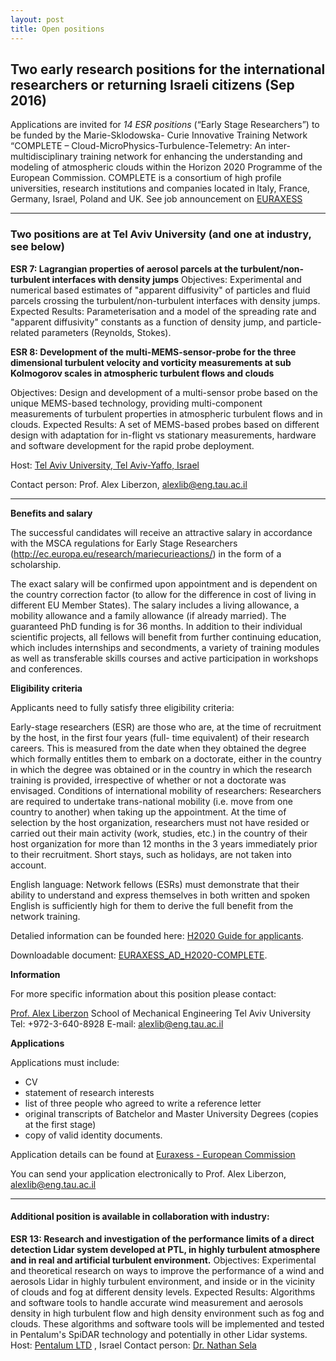 ```yaml
---
layout: post
title: Open positions
---
```


## Two early research positions for the international researchers or returning Israeli citizens (Sep 2016)


Applications are invited for *14 ESR positions* (“Early Stage Researchers”) to be funded by the Marie-Sklodowska- Curie Innovative Training Network “COMPLETE – Cloud-MicroPhysics-Turbulence-Telemetry: An inter-multidisciplinary training network for enhancing the understanding and modeling of atmospheric clouds within the Horizon 2020 Programme of the European Commission. COMPLETE is a consortium of high profile universities, research institutions and companies located in ltaly, France, Germany, Israel, Poland and UK. See job announcement on [EURAXESS](http://ec.europa.eu/euraxess/index.cfm/jobs/jobDetails/34099915)

-----

### Two positions are at Tel Aviv University (and one at industry, see below)


**ESR 7: Lagrangian properties of aerosol parcels at the turbulent/non-turbulent interfaces with density
jumps**
Objectives: Experimental and numerical based estimates of "apparent diffusivity" of particles and fluid parcels
crossing the turbulent/non-turbulent interfaces with density jumps.
Expected Results: Parameterisation and a model of the spreading rate and "apparent diffusivity" constants as a
function of density jump, and particle-related parameters (Reynolds, Stokes).


**ESR 8: Development of the multi-MEMS-sensor-probe for the three dimensional turbulent velocity and
vorticity measurements at sub Kolmogorov scales in atmospheric turbulent flows and clouds**

Objectives: Design and development of a multi-sensor probe based on the unique MEMS-based technology,
providing multi-component measurements of turbulent properties in atmospheric turbulent flows and in clouds.
Expected Results: A set of MEMS-based probes based on different design with adaptation for in-flight vs stationary
measurements, hardware and software development for the rapid probe deployment.

Host: [Tel Aviv University, Tel Aviv-Yaffo, Israel](https://english.tau.ac.il/)

Contact person: Prof. Alex Liberzon, [alexlib@eng.tau.ac.il](mailto:alexlib@eng.tau.ac.il)

-----

**Benefits and salary**

The successful candidates will receive an attractive salary in accordance with the MSCA regulations for Early Stage Researchers (http://ec.europa.eu/research/mariecurieactions/) in the form of a scholarship.

The exact salary will be confirmed upon appointment and is dependent on the country correction fac­tor (to allow for the difference in cost of living in different EU Member States). The salary includes a living al­lowance, a mobility allowance and a family allowance (if already married). The guaranteed PhD funding is for 36 months. In addition to their individual scientific projects, all fellows will benefit from further continuing education, which includes internships and secondments, a variety of training modules as well as transferable skills courses and active participation in workshops and conferences.

**Eligibility criteria**

Applicants need to fully satisfy three eligibility criteria:

Early-stage researchers (ESR) are those who are, at the time of recruitment by the host, in the first four years (full- time equivalent) of their research careers. This is measured from the date when they obtained the degree which formally entitles them to embark on a doctorate, either in the country in which the degree was obtained or in the country in which the research training is provided, irrespective of whether or not a doctorate was envisaged.
Conditions of international mobility of researchers: Researchers are required to undertake trans-national mo­bility (i.e. move from one country to another) when taking up the appointment. At the time of selection by the host organization, researchers must not have resided or carried out their main activity (work, studies, etc.) in the country of their host organization for more than 12 months in the 3 years immediately prior to their recruitment. Short stays, such as holidays, are not taken into account.

English language: Network fellows (ESRs) must demonstrate that their ability to understand and express them­selves in both written and spoken English is sufficiently high for them to derive the full benefit from the network training.

Detalied information can be founded here: [H2020 Guide for applicants](http://ec.europa.eu/research/participants/portal/doc/call/h2020/h2020-msca-if-2015/1645199-guide_for_applicants_if_2015_en.pdf).

Downloadable document: [EURAXESS_AD_H2020-COMPLETE](http://www.envisens.com/wp-content/uploads/2016/07/EUROAXESS_AD_H2020-COMPLETE1.pdf).


**Information**

For more specific information about this position please contact:

[Prof. Alex Liberzon](http://www.eng.tau.ac.il/~alexlib)
School of Mechanical Engineering
Tel Aviv University
Tel: +972-3-640-8928
E-mail: [alexlib@eng.tau.ac.il](mailto:alexlib@eng.tau.ac.il)

**Applications**

Applications must include:  
- CV  
- statement of research interests  
- list of three people who agreed to write a reference letter  
- original transcripts of Batchelor and Master University Degrees (copies at the first stage)  
- copy of valid identity documents.  

Application details can be found at [Euraxess - European Commission](http://ec.europa.eu/euraxess/index.cfm/jobs/jobDetails/34099915)

You can send your application electronically to Prof. Alex Liberzon, [alexlib@eng.tau.ac.il](mailto:alexlib@eng.tau.ac.il)



----

#### Additional position is available in collaboration with industry:

**ESR 13: Research and investigation of the performance limits of a direct detection Lidar system developed
at PTL, in highly turbulent atmosphere and in real and artificial turbulent environment.**
Objectives: Experimental and theoretical research on ways to improve the performance of a wind and aerosols Lidar
in highly turbulent environment, and inside or in the vicinity of clouds and fog at different density levels.
Expected Results: Algorithms and software tools to handle accurate wind measurement and aerosols density in
high turbulent flow and high density environment such as fog and clouds. These algorithms and software tools will
be implemented and tested in Pentalum's SpiDAR technology and potentially in other Lidar systems.
Host: [Pentalum LTD](http://www.pentalum.com/) , Israel
Contact person: [Dr. Nathan Sela](mailto:nathan.sela@pentalum.com)
